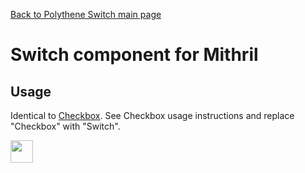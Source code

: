 [Back to Polythene Switch main page](../switch.md)

# Switch component for Mithril

## Usage

Identical to [Checkbox](checkbox.md). See Checkbox usage instructions and replace "Checkbox" with "Switch".

<a href="https://jsfiddle.net/ArthurClemens/70bejjr8/" target="_blank"><img src="https://arthurclemens.github.io/assets/polythene/docs/try-out-green.gif" height="36" /></a>

